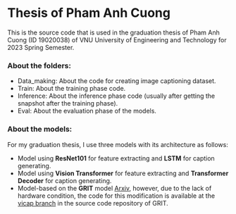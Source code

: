 # Thesis of Pham Anh Cuong  
This is the source code that is used in the graduation thesis of Pham Anh Cuong (ID 19020038) of VNU University of Engineering and Technology for 2023 Spring Semester.

### About the folders:

- Data_making: About the code for creating image captioning dataset. 
- Train: About the training phase code.
- Inference: About the inference phase code (usually after getting the snapshot after the training phase).
- Eval: About the evaluation phase of the models.

### About the models:
For my graduation thesis, I use three models with its architecture as follows:
- Model using **ResNet101** for feature extracting and **LSTM** for caption generating.
- Model using **Vision Transformer** for feature extracting and **Transformer Decoder** for caption generating.
- Model-based on the **GRIT** model [Arxiv](https://arxiv.org/abs/2207.09666), however, due to the lack of hardware condition, the code for this modification is available at the [vicap branch](https://github.com/davidnvq/grit/tree/vicap) in the source code repository of GRIT.